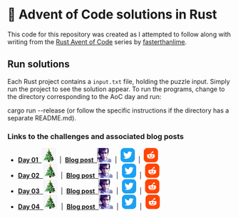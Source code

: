 # 🎄 Advent of Code solutions in Rust


This code for this repository was created as I attempted to follow along with writing
from the [Rust Avent of Code](https://fasterthanli.me/series/advent-of-code-2020) series by
[fasterthanlime](https://twitter.com/fasterthanlime).

## Run solutions
Each Rust project contains a `input.txt` file, holding the puzzle input. Simply
run the project to see the solution appear.
To run the programs, change to the directory corresponding to the AoC day and run:

cargo run --release
(or follow the specific instructions if the directory has a separate README.md).

### Links to the challenges and associated blog posts
* [**Day 01** &nbsp;![aoc](images/aoc_32x32.png "aoc")](https://adventofcode.com/2020/day/1) 
  &nbsp;|&nbsp; [**Blog post** &nbsp;![amos](images/amos_32x32.png "amos")](https://fasterthanli.me/series/advent-of-code-2020/part-1)
  &nbsp;|&nbsp; [![twitter](images/twitter_32x32.png "twitter")](https://twitter.com/fasterthanlime/status/1337785824922963981)
  &nbsp;|&nbsp; [![reddit](images/reddit_32x32.png "reddit")](https://www.reddit.com/r/fasterthanlime/comments/kbr7bu/day_1_advent_of_code_2020/)
* [**Day 02** &nbsp;![aoc](images/aoc_32x32.png "aoc")](https://adventofcode.com/2020/day/2)
  &nbsp;|&nbsp; [**Blog post** &nbsp;![amos](images/amos_32x32.png "amos")](https://fasterthanli.me/series/advent-of-code-2020/part-2)
  &nbsp;|&nbsp; [![twitter](images/twitter_32x32.png "twitter")](https://twitter.com/fasterthanlime/status/1338156472719601666)
  &nbsp;|&nbsp; [![reddit](images/reddit_32x32.png "reddit")](https://www.reddit.com/r/fasterthanlime/comments/kcdadv/day_2_advent_of_code_2020/)
* [**Day 03** &nbsp;![aoc](images/aoc_32x32.png "aoc")](https://adventofcode.com/2020/day/3)
  &nbsp;|&nbsp; [**Blog post** &nbsp;![amos](images/amos_32x32.png "amos")](https://fasterthanli.me/series/advent-of-code-2020/part-3)
  &nbsp;|&nbsp; [![twitter](images/twitter_32x32.png "twitter")](https://twitter.com/fasterthanlime/status/1338435897986048000)
  &nbsp;|&nbsp; [![reddit](images/reddit_32x32.png "reddit")](https://www.reddit.com/r/fasterthanlime/comments/kcvgal/day_3_advent_of_code_2020/)
* [**Day 04** &nbsp;![aoc](images/aoc_32x32.png "aoc")](https://adventofcode.com/2020/day/4)
  &nbsp;|&nbsp; [**Blog post** &nbsp;![amos](images/amos_32x32.png "amos")](https://fasterthanli.me/series/advent-of-code-2020/part-4)
  &nbsp;|&nbsp; [![twitter](images/twitter_32x32.png "twitter")](https://twitter.com/fasterthanlime/status/1338992662725144580)
  &nbsp;|&nbsp; [![reddit](images/reddit_32x32.png "reddit")](https://www.reddit.com/r/fasterthanlime/comments/kdxgio/day_4_advent_of_code_2020/)
